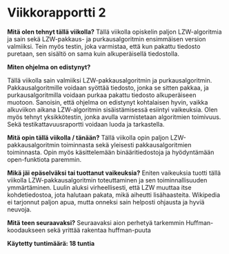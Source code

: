 # Viikkorapportti 2 

**Mitä olen tehnyt tällä viikolla?**
Tällä viikolla opiskelin paljon LZW-algoritmia ja sain sekä LZW-pakkaus- ja purkausalgoritmin ensimmäisen version valmiiksi. Tein myös testin, joka varmistaa, että kun pakattu tiedosto puretaan, sen sisältö on sama kuin alkuperäisellä tiedostolla.

**Miten ohjelma on edistynyt?**

Tällä viikolla sain valmiiksi LZW-pakkausalgoritmin ja purkausalgoritmin. Pakkausalgoritmille voidaan syöttää tiedosto, jonka se sitten pakkaa, ja purkausalgoritmilla voidaan purkaa pakattu tiedosto alkuperäiseen muotoon. Sanoisin, että ohjelma on edistynyt kohtalaisen hyvin, vaikka alkuviikon aikana LZW-algoritmin sisäistämisessä esiintyi vaikeuksia. Olen myös tehnyt yksikkötestin, jonka avulla varmistetaan algoritmien toimivuus. Sekä testikattavuusraportti voidaan luoda ja tarkastella.

**Mitä opin tällä viikolla / tänään?**
Tällä viikolla opin paljon LZW-pakkausalgoritmin toiminnasta sekä yleisesti pakkausalgoritmien toiminnasta. Opin myös käsittelemään binääritiedostoja ja hyödyntämään open-funktiota paremmin.

**Mikä jäi epäselväksi tai tuottanut vaikeuksia?**
Eniten vaikeuksia tuotti tällä viikolla LZW-pakkausalgoritmin toteuttaminen ja sen toiminnallisuuden ymmärtäminen. Luulin aluksi virheellisesti, että LZW muuttaa itse kohdetiedostoa, jota halutaan pakata, mikä aiheutti lisähaasteita. Wikipedia ei tarjonnut paljon apua, mutta onneksi sain helposti ohjausta ja hyviä neuvoja.


**Mitä teen seuraavaksi?**
Seuraavaksi aion perhetyä tarkemmin Huffman-koodaukseen sekä yrittää rakentaa huffman-puuta



**Käytetty tuntimäärä: 18 tuntia**
